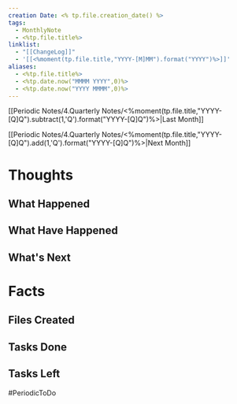 ```yaml
---
creation Date: <% tp.file.creation_date() %>
tags:
  - MonthlyNote
  - <%tp.file.title%>
linklist:
  - "[[ChangeLog]]"
  - '[[<%moment(tp.file.title,"YYYY-[M]MM").format("YYYY")%>]]'
aliases:
  - <%tp.file.title%>
  - <%tp.date.now("MMMM YYYY",0)%>
  - <%tp.date.now("YYYY MMMM",0)%>
---
```


[[Periodic Notes/4.Quarterly Notes/<%moment(tp.file.title,"YYYY-[Q]Q").subtract(1,'Q').format("YYYY-[Q]Q")%>|Last Month]] 


[[Periodic Notes/4.Quarterly Notes/<%moment(tp.file.title,"YYYY-[Q]Q").add(1,'Q').format("YYYY-[Q]Q")%>|Next Month]]

# Thoughts

## What Happened
## What Have Happened
## What's Next

# Facts

## Files Created

## Tasks Done

## Tasks Left
#PeriodicToDo 
